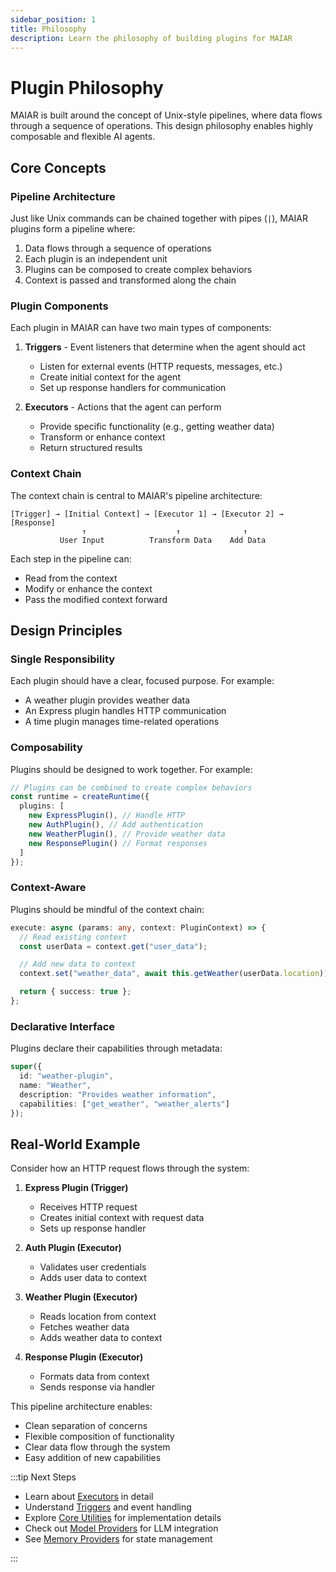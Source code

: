 ```yaml
---
sidebar_position: 1
title: Philosophy
description: Learn the philosophy of building plugins for MAIAR
---
```


# Plugin Philosophy

MAIAR is built around the concept of Unix-style pipelines, where data flows through a sequence of operations. This design philosophy enables highly composable and flexible AI agents.

## Core Concepts

### Pipeline Architecture

Just like Unix commands can be chained together with pipes (`|`), MAIAR plugins form a pipeline where:

1. Data flows through a sequence of operations
2. Each plugin is an independent unit
3. Plugins can be composed to create complex behaviors
4. Context is passed and transformed along the chain

### Plugin Components

Each plugin in MAIAR can have two main types of components:

1. **Triggers** - Event listeners that determine when the agent should act

   - Listen for external events (HTTP requests, messages, etc.)
   - Create initial context for the agent
   - Set up response handlers for communication

2. **Executors** - Actions that the agent can perform
   - Provide specific functionality (e.g., getting weather data)
   - Transform or enhance context
   - Return structured results

### Context Chain

The context chain is central to MAIAR's pipeline architecture:

```
[Trigger] → [Initial Context] → [Executor 1] → [Executor 2] → [Response]
                ↑                    ↑              ↑
           User Input          Transform Data    Add Data
```

Each step in the pipeline can:

- Read from the context
- Modify or enhance the context
- Pass the modified context forward

## Design Principles

### Single Responsibility

Each plugin should have a clear, focused purpose. For example:

- A weather plugin provides weather data
- An Express plugin handles HTTP communication
- A time plugin manages time-related operations

### Composability

Plugins should be designed to work together. For example:

```typescript
// Plugins can be combined to create complex behaviors
const runtime = createRuntime({
  plugins: [
    new ExpressPlugin(), // Handle HTTP
    new AuthPlugin(), // Add authentication
    new WeatherPlugin(), // Provide weather data
    new ResponsePlugin() // Format responses
  ]
});
```

### Context-Aware

Plugins should be mindful of the context chain:

```typescript
execute: async (params: any, context: PluginContext) => {
  // Read existing context
  const userData = context.get("user_data");

  // Add new data to context
  context.set("weather_data", await this.getWeather(userData.location));

  return { success: true };
};
```

### Declarative Interface

Plugins declare their capabilities through metadata:

```typescript
super({
  id: "weather-plugin",
  name: "Weather",
  description: "Provides weather information",
  capabilities: ["get_weather", "weather_alerts"]
});
```

## Real-World Example

Consider how an HTTP request flows through the system:

1. **Express Plugin (Trigger)**

   - Receives HTTP request
   - Creates initial context with request data
   - Sets up response handler

2. **Auth Plugin (Executor)**

   - Validates user credentials
   - Adds user data to context

3. **Weather Plugin (Executor)**

   - Reads location from context
   - Fetches weather data
   - Adds weather data to context

4. **Response Plugin (Executor)**
   - Formats data from context
   - Sends response via handler

This pipeline architecture enables:

- Clean separation of concerns
- Flexible composition of functionality
- Clear data flow through the system
- Easy addition of new capabilities

:::tip Next Steps

- Learn about [Executors](./executors) in detail
- Understand [Triggers](./triggers) and event handling
- Explore [Core Utilities](../core-utilities/runtime) for implementation details
- Check out [Model Providers](../model-providers/overview) for LLM integration
- See [Memory Providers](../memory-providers/overview) for state management

:::
